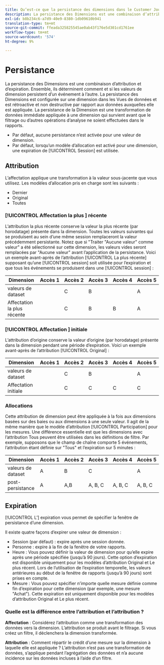 ```yaml
---
title: Qu’est-ce que la persistance des dimensions dans le Customer Journey Analytics ?
description: La persistance des Dimensions est une combinaison d’attribution et d’expiration. Ensemble, ils déterminent comment et si les valeurs de dimension persistent d’un événement à l’autre.
exl-id: b8b234c6-a7d9-40e9-8380-1db09610b941
translation-type: tm+mt
source-git-commit: ffeada325825545ae0ab43f176e5d301cd1761ee
workflow-type: tm+mt
source-wordcount: '574'
ht-degree: 9%

---
```


# Persistance

La persistance des Dimensions est une combinaison d’attribution et d’expiration. Ensemble, ils déterminent comment et si les valeurs de dimension persistent d’un événement à l’autre. La persistance des Dimensions est configurée sur une dimension dans les Vues de données et est rétroactive et non destructive par rapport aux données auxquelles elle est appliquée. La persistance de la Dimension est une transformation de données immédiate appliquée à une dimension qui survient avant que le filtrage ou d’autres opérations d’analyse ne soient effectuées dans le rapports.

* Par défaut, aucune persistance n’est activée pour une valeur de dimension.
* Par défaut, lorsqu’un modèle d’allocation est activé pour une dimension, une expiration de [!UICONTROL Session] est utilisée.

## Attribution

L’affectation applique une transformation à la valeur sous-jacente que vous utilisez. Les modèles d’allocation pris en charge sont les suivants :

* Dernier
* Original
* Toutes

### [!UICONTROL Affectation la plus ] récente

L’attribution la plus récente conserve la valeur la plus récente (par horodatage) présente dans la dimension. Toutes les valeurs suivantes qui se produisent au sein d’une même session remplaceront la valeur précédemment persistante. Notez que si &quot;Traiter &quot;Aucune valeur&quot; comme valeur&quot; a été sélectionné sur cette dimension, les valeurs vides seront remplacées par &quot;Aucune valeur&quot; avant l’application de la persistance. Voici un exemple avant-après de l’attribution [!UICONTROL La plus récente] supposant qu’une [!UICONTROL session] soit utilisée pour l’expiration et que tous les événements se produisent dans une [!UICONTROL session] :

| Dimension | Accès 1 | Accès 2 | Accès 3 | Accès 4 | Accès 5 |
| --- | --- | --- | --- | --- | --- |
| valeurs de dataset |  | C | B |  | A |
| Affectation la plus récente |  | C | B | B | A |

### [!UICONTROL Affectation ] initiale

L’attribution d’origine conserve la valeur d’origine (par horodatage) présente dans la dimension pendant une période d’expiration. Voici un exemple avant-après de l’attribution [!UICONTROL Original] :

| Dimension | Accès 1 | Accès 2 | Accès 3 | Accès 4 | Accès 5 |
| --- | --- | --- | --- | --- | --- |
| valeurs de dataset |  | C | B |  | A |
| Affectation initiale |  | C | C | C | C |

###  Allocations

Cette attribution de dimension peut être appliquée à la fois aux dimensions basées sur des baies ou aux dimensions à une seule valeur. Il agit de la même manière que le modèle d’attribution [!UICONTROL Participation] pour les mesures. Une différence essentielle est que les dimensions avec l’attribution Tous peuvent être utilisées dans les définitions de filtre. Par exemple, supposons que le champ de chaîne comporte 5 événements, l’attribution étant définie sur &quot;Tous&quot; et l’expiration sur 5 minutes :

| Dimension | Accès 1 | Accès 2 | Accès 3 | Accès 4 | Accès 5 |
| --- | --- | --- | --- | --- | --- |
| valeurs de dataset | A | B | C |  | A |
| post-persistance | A | A,B | A, B, C | A, B, C | A, B, C |

## Expiration

[!UICONTROL L’] expiration vous permet de spécifier la fenêtre de persistance d’une dimension.

Il existe quatre façons d’expirer une valeur de dimension :

* Session (par défaut) : expire après une session donnée.
* Personne : expire à la fin de la fenêtre de votre rapports.
* Heure : Vous pouvez définir la valeur de dimension pour qu’elle expire après une période spécifiée (jusqu’à 90 jours). Cette option d’expiration est disponible uniquement pour les modèles d’attribution Original et Le plus récent. Lors de l’utilisation de l’expiration temporelle, les valeurs antérieures au début de la fenêtre de rapports (jusqu’à 90 jours) sont prises en compte.
* Mesure : Vous pouvez spécifier n’importe quelle mesure définie comme fin d’expiration pour cette dimension (par exemple, une mesure &quot;Achat&quot;). Cette expiration est uniquement disponible pour les modèles d’attribution Original et Le plus récent.

### Quelle est la différence entre l’attribution et l’attribution ?

**Affectation** : Considérez l’attribution comme une transformation des données vers la dimension. L’attribution se produit avant le filtrage. Si vous créez un filtre, il déclenchera la dimension transformée.

**Attribution** : Comment répartir le crédit d’une mesure sur la dimension à laquelle elle est appliquée ? L’attribution n’est pas une transformation de données, s’applique pendant l’agrégation des données et n’a aucune incidence sur les données incluses à l’aide d’un filtre.
